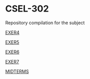 # CSEL-302
Repository compilation for the subject 

<a href="2A_MOJER_EXER4.ipynb">EXER4</a>

<a href="2A_MOJER_EXER5.ipynb">EXER5</a>

<a href="2A_MOJER_EXER6.ipynb">EXER6</a>

<a href="2A_MOJER_EXER7.ipynb">EXER7</a>

<a href="2A_MOJER_MIDTERM.ipynb">MIDTERMS</a>
